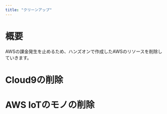 ```yaml
---
title: "クリーンアップ"
---
```


# 概要
AWSの課金発生を止めるため、ハンズオンで作成したAWSのリソースを削除していきます。

# Cloud9の削除

# AWS IoTのモノの削除